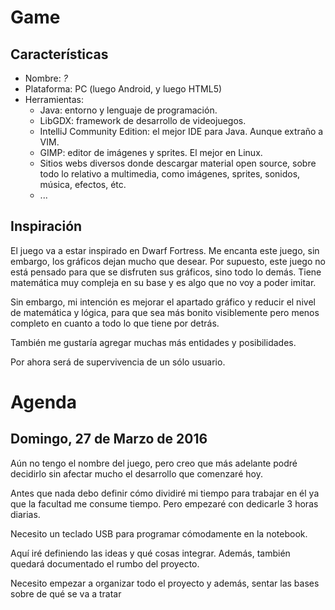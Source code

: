 # Game

## Características
- Nombre: *?*
- Plataforma: PC (luego Android, y luego HTML5)
- Herramientas:
    - Java: entorno y lenguaje de programación.
    - LibGDX: framework de desarrollo de videojuegos.
    - IntelliJ Community Edition: el mejor IDE para Java. Aunque extraño a VIM.
    - GIMP: editor de imágenes y sprites. El mejor en Linux.
    - Sitios webs diversos donde descargar material open source, sobre todo lo
      relativo a multimedia, como imágenes, sprites, sonidos, música, efectos,
      étc.
    - ...

## Inspiración
El juego va a estar inspirado en Dwarf Fortress. Me encanta este juego, sin
embargo, los gráficos dejan mucho que desear. Por supuesto, este juego no está
pensado para que se disfruten sus gráficos, sino todo lo demás. Tiene matemática
muy compleja en su base y es algo que no voy a poder imitar.

Sin embargo, mi intención es mejorar el apartado gráfico y reducir el nivel de
matemática y lógica, para que sea más bonito visiblemente pero menos completo en
cuanto a todo lo que tiene por detrás.

También me gustaría agregar muchas más entidades y posibilidades.

Por ahora será de supervivencia de un sólo usuario.

# Agenda

## Domingo, 27 de Marzo de 2016
Aún no tengo el nombre del juego, pero creo que más adelante podré decidirlo sin
afectar mucho el desarrollo que comenzaré hoy.

Antes que nada debo definir cómo dividiré mi tiempo para trabajar en él ya que
la facultad me consume tiempo. Pero empezaré con dedicarle 3 horas diarias.

Necesito un teclado USB para programar cómodamente en la notebook.

Aquí iré definiendo las ideas y qué cosas integrar. Además, también quedará
documentado el rumbo del proyecto.

Necesito empezar a organizar todo el proyecto y además, sentar las bases sobre
de qué se va a tratar
